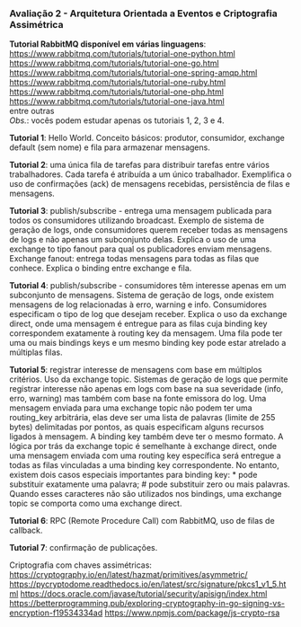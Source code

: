 ### Avaliação 2 - Arquitetura Orientada a Eventos e Criptografia Assimétrica

__Tutorial RabbitMQ disponível em várias linguagens__:
https://www.rabbitmq.com/tutorials/tutorial-one-python.html
https://www.rabbitmq.com/tutorials/tutorial-one-go.html
https://www.rabbitmq.com/tutorials/tutorial-one-spring-amqp.html
https://www.rabbitmq.com/tutorials/tutorial-one-ruby.html
https://www.rabbitmq.com/tutorials/tutorial-one-php.html
https://www.rabbitmq.com/tutorials/tutorial-one-java.html  
entre outras  
_Obs._: vocês podem estudar apenas os tutoriais 1, 2, 3 e 4.

__Tutorial 1__: Hello World. Conceito básicos: produtor, consumidor, exchange default (sem nome) e fila para armazenar mensagens.

__Tutorial 2__: uma única fila de tarefas para distribuir tarefas entre vários trabalhadores. Cada tarefa é atribuída a um único trabalhador. Exemplifica o uso de confirmações (ack) de mensagens recebidas, persistência de filas e mensagens.

__Tutorial 3__: publish/subscribe - entrega uma mensagem publicada para todos os consumidores utilizando broadcast. Exemplo de sistema de geração de logs, onde consumidores querem receber todas as mensagens de logs e não apenas um subconjunto delas. Explica o uso de uma exchange to tipo fanout para qual os publicadores enviam mensagens. Exchange fanout: entrega todas mensagens para todas as filas que conhece. Explica o binding entre exchange e fila.

__Tutorial 4__: publish/subscribe - consumidores têm interesse apenas em um subconjunto de mensagens. Sistema de geração de logs, onde existem mensagens de log relacionadas à erro, warning e info. Consumidores especificam o tipo de log que desejam receber. Explica o uso da exchange direct, onde uma mensagem é entregue para as filas cuja binding key correspondem exatamente à routing key da mensagem. Uma fila pode ter uma ou mais bindings keys e um mesmo binding key pode estar atrelado a múltiplas filas. 

__Tutorial 5__: registrar interesse de mensagens com base em múltiplos critérios. Uso da exchange topic. Sistemas de geração de logs que permite registrar interesse não apenas em logs com base na sua severidade (info, erro, warning) mas também com base na fonte emissora do log. Uma mensagem enviada para uma exchange topic não podem ter uma routing_key arbitrária, elas deve ser uma lista de palavras (limite de 255 bytes) delimitadas por pontos, as quais especificam alguns recursos ligados à mensagem. A binding key  também deve ter o mesmo formato. A lógica por trás da exchange topic é semelhante à exchange direct, onde uma mensagem enviada com uma routing key específica será entregue a todas as filas vinculadas a uma binding key correspondente. No entanto, existem dois casos especiais importantes para binding key: * pode substituir exatamente uma palavra; # pode substituir zero ou mais palavras. Quando esses caracteres não são utilizados nos bindings, uma exchange topic se comporta como uma exchange direct.

__Tutorial 6__: RPC (Remote Procedure Call) com RabbitMQ, uso de filas de callback. 

__Tutorial 7__: confirmação de publicações.

Criptografia com chaves assimétricas:
https://cryptography.io/en/latest/hazmat/primitives/asymmetric/
https://pycryptodome.readthedocs.io/en/latest/src/signature/pkcs1_v1_5.html
https://docs.oracle.com/javase/tutorial/security/apisign/index.html
https://betterprogramming.pub/exploring-cryptography-in-go-signing-vs-encryption-f19534334ad
https://www.npmjs.com/package/js-crypto-rsa